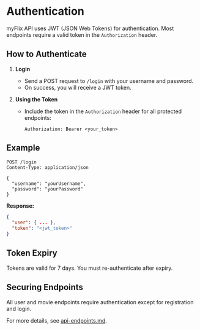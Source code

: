 # Authentication

myFlix API uses JWT (JSON Web Tokens) for authentication. Most endpoints require a valid token in the `Authorization` header.

## How to Authenticate

1. **Login**
   - Send a POST request to `/login` with your username and password.
   - On success, you will receive a JWT token.

2. **Using the Token**
   - Include the token in the `Authorization` header for all protected endpoints:
     ```http
     Authorization: Bearer <your_token>
     ```

## Example

```http
POST /login
Content-Type: application/json

{
  "username": "yourUsername",
  "password": "yourPassword"
}
```

**Response:**
```json
{
  "user": { ... },
  "token": "<jwt_token>"
}
```

## Token Expiry
Tokens are valid for 7 days. You must re-authenticate after expiry.

## Securing Endpoints
All user and movie endpoints require authentication except for registration and login.

For more details, see [api-endpoints.md](api-endpoints.md).
